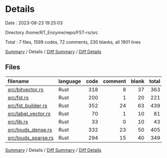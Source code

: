 # Details

Date : 2023-08-23 19:25:03

Directory /home/RT_Enzyme/repo/FST-rs/src

Total : 7 files,  1599 codes, 72 comments, 230 blanks, all 1901 lines

[Summary](results.md) / Details / [Diff Summary](diff.md) / [Diff Details](diff-details.md)

## Files
| filename | language | code | comment | blank | total |
| :--- | :--- | ---: | ---: | ---: | ---: |
| [src/bitvector.rs](/src/bitvector.rs) | Rust | 318 | 8 | 37 | 363 |
| [src/fst.rs](/src/fst.rs) | Rust | 200 | 1 | 20 | 221 |
| [src/fst_builder.rs](/src/fst_builder.rs) | Rust | 352 | 24 | 63 | 439 |
| [src/label_vector.rs](/src/label_vector.rs) | Rust | 70 | 1 | 10 | 81 |
| [src/lib.rs](/src/lib.rs) | Rust | 33 | 0 | 10 | 43 |
| [src/louds_dense.rs](/src/louds_dense.rs) | Rust | 332 | 23 | 50 | 405 |
| [src/louds_sparse.rs](/src/louds_sparse.rs) | Rust | 294 | 15 | 40 | 349 |

[Summary](results.md) / Details / [Diff Summary](diff.md) / [Diff Details](diff-details.md)